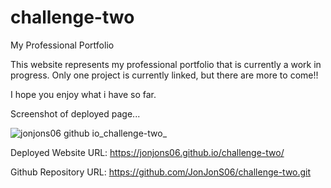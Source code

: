 # challenge-two

My Professional Portfolio


This website represents my professional portfolio that is currently a work in progress.
Only one project is currently linked, but there are more to come!!

I hope you enjoy what i have so far.

Screenshot of deployed page...

![jonjons06 github io_challenge-two_](https://user-images.githubusercontent.com/124073266/228957104-d0780c0c-b537-4bbf-9f61-6bd257ecdd38.jpg)

Deployed Website URL:  https://jonjons06.github.io/challenge-two/

Github Repository URL:  https://github.com/JonJonS06/challenge-two.git


